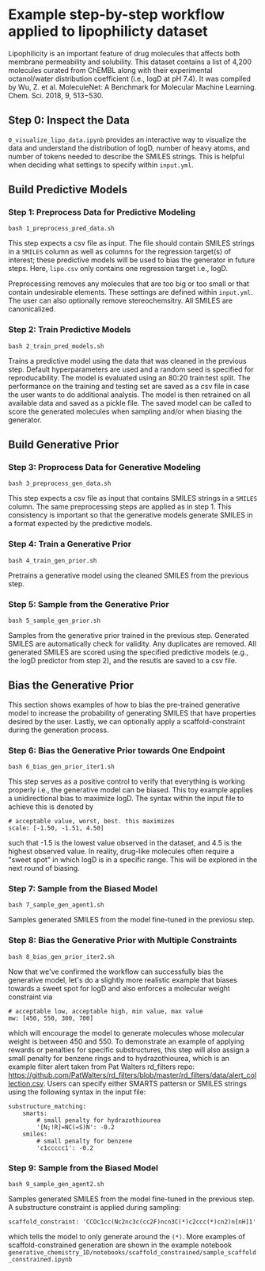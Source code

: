 # Example step-by-step workflow applied to lipophilicty dataset
Lipophilicity is an important feature of drug molecules that affects both membrane permeability and solubility. 
This dataset contains a list of 4,200 molecules curated from ChEMBL along with their experimental octanol/water distribution coefficient (i.e., logD at pH 7.4). 
It was compiled by Wu, Z. et al. MoleculeNet: A Benchmark for Molecular Machine Learning. Chem. Sci. 2018, 9, 513−530.

## Step 0: Inspect the Data
`0_visualize_lipo_data.ipynb` provides an interactive way to visualize the data and understand the distribution of
logD, number of heavy atoms, and number of tokens needed to describe the SMILES strings.
This is helpful when deciding what settings to specify within `input.yml`.

## Build Predictive Models

### Step 1: Preprocess Data for Predictive Modeling
```
bash 1_preprocess_pred_data.sh
```
This step expects a csv file as input.
The file should contain SMILES strings in a `SMILES` column as well as columns for the regression target(s) of interest;
these predictive models will be used to bias the generator in future steps.
Here, `lipo.csv` only contains one regression target i.e., logD.

Preprocessing removes any molecules that are too big or too small or that contain undesirable elements.
These settings are defined within `input.yml`.
The user can also optionally remove stereochemsitry.
All SMILES are canonicalized.

### Step 2: Train Predictive Models
```
bash 2_train_pred_models.sh
```
Trains a predictive model using the data that was cleaned in the previous step.
Default hyperparameters are used and a random seed is specified for reproducability.
The model is evaluated using an 80:20 train:test split.
The performance on the training and testing set are saved as a csv file in case the user wants to do additional analysis.
The model is then retrained on all available data and saved as a pickle file.
The saved model can be called to score the generated molecules when sampling and/or when biasing the generator.

## Build Generative Prior

### Step 3: Proprocess Data for Generative Modeling
```
bash 3_preprocess_gen_data.sh
```
This step expects a csv file as input that contains SMILES strings in a `SMILES` column.
The same preprocessing steps are applied as in step 1.
This consistency is important so that the generative models generate SMILES in a format expected by the predictive models.

### Step 4: Train a Generative Prior
```
bash 4_train_gen_prior.sh
```
Pretrains a generative model using the cleaned SMILES from the previous step.

### Step 5: Sample from the Generative Prior
```
bash 5_sample_gen_prior.sh
```
Samples from the generative prior trained in the previous step.
Generated SMILES are automatically check for validity.
Any duplicates are removed.
All generated SMILES are scored using the specified predictive models (e.g., the logD predictor from step 2), and the resutls are saved to a csv file.

## Bias the Generative Prior
This section shows examples of how to bias the pre-trained generative model to increase the probability of
generating SMILES that have properties desired by the user.
Lastly, we can optionally apply a scaffold-constraint during the generation process.

### Step 6: Bias the Generative Prior towards One Endpoint
```
bash 6_bias_gen_prior_iter1.sh
```
This step serves as a positive control to verify that everything is working properly i.e., the generative model can be biased.
This toy example applies a unidirectional bias to maximize logD. 
The syntax within the input file to achieve this is denoted by
```
# acceptable value, worst, best. this maximizes
scale: [-1.50, -1.51, 4.50]
```
such that -1.5 is the lowest value observed in the dataset, and 4.5 is the highest observed value.
In reality, drug-like molecules often require a "sweet spot" in which logD is in a specific range.
This will be explored in the next round of biasing.

### Step 7: Sample from the Biased Model
```
bash 7_sample_gen_agent1.sh
```
Samples generated SMILES from the model fine-tuned in the previosu step.


### Step 8: Bias the Generative Prior with Multiple Constraints
```
bash 8_bias_gen_prior_iter2.sh
```
Now that we've confirmed the workflow can successfully bias the generative model, let's do a slightly 
more realistic example that biases towards a sweet spot for logD and also enforces a molecular weight constraint via
```
# acceptable low, acceptable high, min value, max value
mw: [450, 550, 300, 700]
```
which will encourage the model to generate molecules whose molecular weight is between 450 and 550.
To demonstrate an example of applying rewards or penalties for specific substructures, 
this step will also assign a small penalty for benzene rings and to hydrazothiourea, which is an example filter alert
taken from Pat Walters rd_filters repo: https://github.com/PatWalters/rd_filters/blob/master/rd_filters/data/alert_collection.csv.
Users can specify either SMARTS pattersn or SMILES strings using the following syntax in the input file:
```
substructure_matching:
    smarts:
        # small penalty for hydrazothiourea
        '[N;!R]=NC(=S)N': -0.2
    smiles:
        # small penalty for benzene
        'c1ccccc1': -0.2
```

### Step 9: Sample from the Biased Model
```
bash 9_sample_gen_agent2.sh
```
Samples generated SMILES from the model fine-tuned in the previous step.
A substructure constraint is applied during sampling:
```
scaffold_constraint: 'CCOc1cc(Nc2nc3c(cc2F)ncn3C(*)c2ccc(*)cn2)n[nH]1'
```
which tells the model to only generate around the `(*)`.
More examples of scaffold-constrained generation are shown in the example notebook
`generative_chemistry_1D/notebooks/scaffold_constrained/sample_scaffold_constrained.ipynb`
